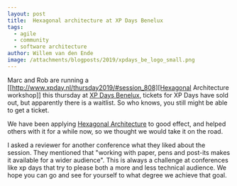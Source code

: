 ```yaml
---
layout: post
title:  Hexagonal architecture at XP Days Benelux
tags:
  - agile
  - community
  - software architecture
author: Willem van den Ende
image: /attachments/blogposts/2019/xpdays_be_logo_small.png
---
```


Marc and Rob are running a
[[http://www.xpday.nl/thursday2019/#session_808][Hexagonal Architecture workshop]] this thursday at [XP Days Benelux](http://www.xpday.nl/), tickets for XP Days have sold out, but apparently there is a waitlist. So who knows, you still might be able to get a ticket.

We have been applying [Hexagonal Architecture](https://alistair.cockburn.us/hexagonal-architecture/) to good effect, and helped others with it for a while now, so we thought we would take it on the road.

I asked a reviewer for another conference what they liked about the session. They mentioned that "working with paper, pens and post-its makes it available for a wider audience". This is always a challenge at conferences like xp days that try to please both a more and less technical audience. We hope you can go and see for yourself to what degree we achieve that goal.
